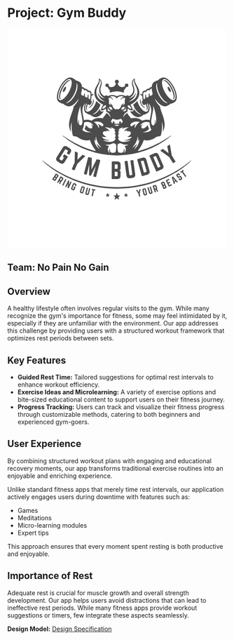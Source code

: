 # Project: Gym Buddy
![Gym Buddy](https://github.com/calvin-cs262-fall2024-no-pain-no-main/Client/blob/main/assets/images/gym-buddy.png)

## Team: No Pain No Gain

## Overview

A healthy lifestyle often involves regular visits to the gym. While many recognize the gym's importance for fitness, some may feel intimidated by it, especially if they are unfamiliar with the environment. Our app addresses this challenge by providing users with a structured workout framework that optimizes rest periods between sets.

## Key Features

- **Guided Rest Time:** Tailored suggestions for optimal rest intervals to enhance workout efficiency.
- **Exercise Ideas and Microlearning:** A variety of exercise options and bite-sized educational content to support users on their fitness journey.
- **Progress Tracking:** Users can track and visualize their fitness progress through customizable methods, catering to both beginners and experienced gym-goers.

## User Experience

By combining structured workout plans with engaging and educational recovery moments, our app transforms traditional exercise routines into an enjoyable and enriching experience. 

Unlike standard fitness apps that merely time rest intervals, our application actively engages users during downtime with features such as:
- Games
- Meditations
- Micro-learning modules
- Expert tips

This approach ensures that every moment spent resting is both productive and enjoyable.

## Importance of Rest

Adequate rest is crucial for muscle growth and overall strength development. Our app helps users avoid distractions that can lead to ineffective rest periods. While many fitness apps provide workout suggestions or timers, few integrate these aspects seamlessly. 


**Design Model:** [Design Specification](https://github.com/calvin-cs262-fall2024-no-pain-no-main/Project/blob/davidkim/images/UI-Model.jpg)
